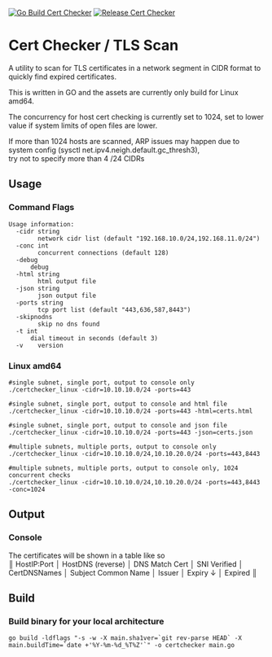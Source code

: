 [![Go Build Cert Checker](https://github.com/saschamonteiro/certchecker/actions/workflows/go.yml/badge.svg)](https://github.com/saschamonteiro/certchecker/actions/workflows/go.yml) [![Release Cert Checker](https://github.com/saschamonteiro/certchecker/actions/workflows/release.yml/badge.svg)](https://github.com/saschamonteiro/certchecker/actions/workflows/release.yml)
# Cert Checker / TLS Scan

A utility to scan for TLS certificates in a network segment in CIDR format to quickly find expired certificates.  

This is written in GO and the assets are currently only build for Linux amd64.  

The concurrency for host cert checking is currently set to 1024, set to lower value if system limits of open files are lower.  

If more than 1024 hosts are scanned, ARP issues may happen due to system config (sysctl net.ipv4.neigh.default.gc_thresh3),  
try not to specify more than 4 /24 CIDRs

## Usage

### Command Flags
```
Usage information:
  -cidr string
    	network cidr list (default "192.168.10.0/24,192.168.11.0/24")
  -conc int
    	concurrent connections (default 128)
  -debug
      debug
  -html string
    	html output file
  -json string
    	json output file
  -ports string
    	tcp port list (default "443,636,587,8443")
  -skipnodns
    	skip no dns found
  -t int
      dial timeout in seconds (default 3)
  -v	version
```

### Linux amd64
```
#single subnet, single port, output to console only
./certchecker_linux -cidr=10.10.10.0/24 -ports=443 

#single subnet, single port, output to console and html file
./certchecker_linux -cidr=10.10.10.0/24 -ports=443 -html=certs.html

#single subnet, single port, output to console and json file
./certchecker_linux -cidr=10.10.10.0/24 -ports=443 -json=certs.json

#multiple subnets, multiple ports, output to console only
./certchecker_linux -cidr=10.10.10.0/24,10.10.20.0/24 -ports=443,8443

#multiple subnets, multiple ports, output to console only, 1024 concurrent checks
./certchecker_linux -cidr=10.10.10.0/24,10.10.20.0/24 -ports=443,8443 -conc=1024
```
## Output
### Console
The certificates will be shown in a table like so  
║ HostIP:Port │ HostDNS (reverse) │ DNS Match Cert │ SNI Verified │ CertDNSNames │ Subject Common Name │ Issuer  │ Expiry ↓ │ Expired ║


## Build
### Build binary for your local architecture
```
go build -ldflags "-s -w -X main.sha1ver=`git rev-parse HEAD` -X main.buildTime=`date +'%Y-%m-%d_%T%Z'`" -o certchecker main.go
```